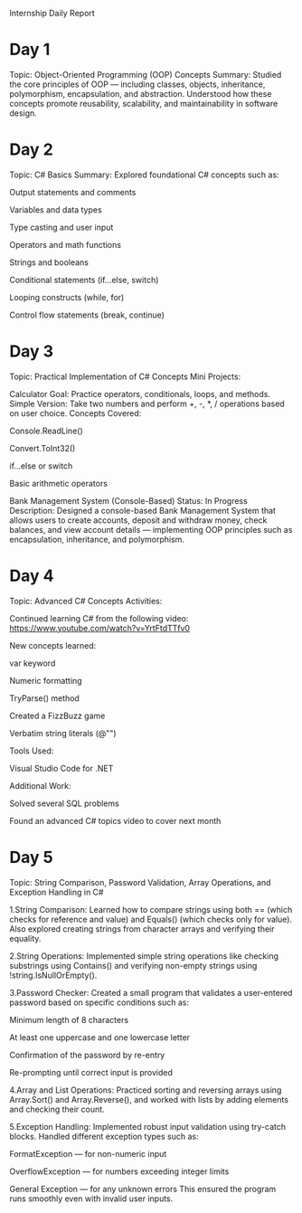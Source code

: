 Internship Daily Report
# Day 1

Topic: Object-Oriented Programming (OOP) Concepts
Summary:
Studied the core principles of OOP — including classes, objects, inheritance, polymorphism, encapsulation, and abstraction. Understood how these concepts promote reusability, scalability, and maintainability in software design.

# Day 2

Topic: C# Basics
Summary:
Explored foundational C# concepts such as:

Output statements and comments

Variables and data types

Type casting and user input

Operators and math functions

Strings and booleans

Conditional statements (if...else, switch)

Looping constructs (while, for)

Control flow statements (break, continue)

# Day 3

Topic: Practical Implementation of C# Concepts
Mini Projects:

Calculator
Goal: Practice operators, conditionals, loops, and methods.
Simple Version:
Take two numbers and perform +, -, *, / operations based on user choice.
Concepts Covered:

Console.ReadLine()

Convert.ToInt32()

if...else or switch

Basic arithmetic operators

Bank Management System (Console-Based)
Status: In Progress
Description:
Designed a console-based Bank Management System that allows users to create accounts, deposit and withdraw money, check balances, and view account details — implementing OOP principles such as encapsulation, inheritance, and polymorphism.

# Day 4

Topic: Advanced C# Concepts
Activities:

Continued learning C# from the following video:
https://www.youtube.com/watch?v=YrtFtdTTfv0

New concepts learned:

var keyword

Numeric formatting

TryParse() method

Created a FizzBuzz game

Verbatim string literals (@"")

Tools Used:

Visual Studio Code for .NET

Additional Work:

Solved several SQL problems

Found an advanced C# topics video to cover next month

# Day 5

Topic: String Comparison, Password Validation, Array Operations, and Exception Handling in C#


1.String Comparison: Learned how to compare strings using both == (which checks for reference and value) and Equals() (which checks only for value). Also explored creating strings from character arrays and verifying their equality.

2.String Operations: Implemented simple string operations like checking substrings using Contains() and verifying non-empty strings using !string.IsNullOrEmpty().

3.Password Checker: Created a small program that validates a user-entered password based on specific conditions such as:

Minimum length of 8 characters

At least one uppercase and one lowercase letter

Confirmation of the password by re-entry

Re-prompting until correct input is provided

4.Array and List Operations: Practiced sorting and reversing arrays using Array.Sort() and Array.Reverse(), and worked with lists by adding elements and checking their count.

5.Exception Handling: Implemented robust input validation using try-catch blocks. Handled different exception types such as:

FormatException — for non-numeric input

OverflowException — for numbers exceeding integer limits

General Exception — for any unknown errors
This ensured the program runs smoothly even with invalid user inputs.